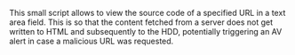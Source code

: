 This small script allows to view the source code of a specified URL in a text area field.
This is so that the content fetched from a server does not get written to HTML and subsequently to the HDD, potentially triggering an AV alert in case a malicious URL was requested.
